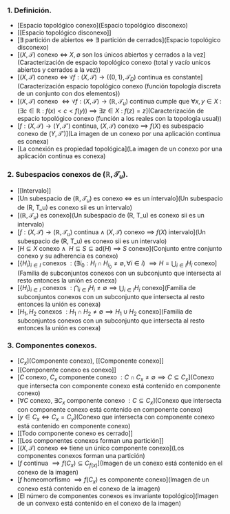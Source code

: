 ### 1. Definición.
- [Espacio topológico conexo](Espacio topológico disconexo)
- [[Espacio topológico disconexo]]
- [$\exists$ partición de abiertos $\iff$ $\exists$ partición de cerrados](Espacio topológico disconexo)
- [$(X, \mathcal T)$ conexo $\iff$ $X, \emptyset$ son los únicos abiertos y cerrados a la vez](Caracterización de espacio topológico conexo (total y vacío unicos abiertos y cerrados a la vez))
- [$(X, \mathcal T)$ conexo $\iff$ $\forall f: (X, \mathcal T) \to (\{0,1\}, \mathcal T_D)$ continua es constante](Caracterización espacio topológico conexo (función topología discreta de un conjunto con dos elementos))
- [$(X, \mathcal T)$ conexo $\iff \forall f:(X, \mathcal T) \to (\mathbb R, \mathcal T_u)$ continua cumple que $\forall x,y \in X$ $:$ $(\exists c \in \mathbb R$ $:$ $f(x) < c < f(y))$ $\implies$ $\exists z \in X$ $:$ $f(z) = z$](Caracterización de espacio topológico conexo (función a los reales con la topología usual))
- [$f:(X, \mathcal T) \to (Y, \mathcal T')$ continua, $(X, \mathcal T)$ conexo $\implies$ $f(X)$ es subespacio conexo de $(Y, \mathcal T')$](La imagen de un conexo por una aplicación continua es conexa)
- [La conexión es propiedad topológica](La imagen de un conexo por una aplicación continua es conexa)
### 2. Subespacios conexos de $(\mathbb R, \mathcal T_u)$.
- [[Intervalo]]
- [Un subespacio de $(\mathbb R, \mathcal T_u)$ es conexo $\iff$ es un intervalo](Un subespacio de (R, T_u) es conexo sii es un intervalo)
- [$(\mathbb R, \mathcal T_u)$ es conexo](Un subespacio de (R, T_u) es conexo sii es un intervalo)
- [$f:(X, \mathcal T) \to (\mathbb R, \mathcal T_u)$ continua $\land$ $(X, \mathcal T)$ conexo $\implies$ $f(X)$ intervalo](Un subespacio de (R, T_u) es conexo sii es un intervalo)
- [$H \subseteq X$ conexo $\land \, \, \, H \subseteq S \subseteq \textrm{ad}(H)$ $\implies$ $S$ conexo](Conjunto entre conjunto conexo y su adherencia es conexo)
- [$\{H_i\}_ {i \in I}$ conexos $: (\exists i_0 : H_i \cap H_{i_0} \neq \emptyset, \, \forall i \in i)$ $\implies H = \bigcup_{i \in I} H_i$ conexo](Familia de subconjuntos conexos con un subconjunto que intersecta al resto entonces la unión es conexa)
- [$\{H_i\}_ {i \in I}$ conexos $: \bigcap_{i \in I} H_i \neq \emptyset \implies \bigcup_{i \in I} H_i$ conexo](Familia de subconjuntos conexos con un subconjunto que intersecta al resto entonces la unión es conexa)
- [$H_1, H_2$ conexos $: H_1 \cap H_2 \neq \emptyset \implies H_1 \cup H_2$ conexo](Familia de subconjuntos conexos con un subconjunto que intersecta al resto entonces la unión es conexa)
### 3. Componentes conexos.
- [$C_x$](Componente conexo), [[Componente conexo]]
- [[Componente conexo es conexo]]
- [$C$ conexo, $C_x$ componente conexo $: C \cap C_x \neq \emptyset \implies C \subseteq C_x$](Conexo que intersecta con componente conexo está contenido en componente conexo)
- [$\forall C$ conexo, $\exists C_x$ componente conexo $: C \subseteq C_x$](Conexo que intersecta con componente conexo está contenido en componente conexo)
- [$y \in C_x \iff C_x = C_y$](Conexo que intersecta con componente conexo está contenido en componente conexo)
- [[Todo componente conexo es cerrado]]
- [[Los componentes conexos forman una partición]]
- [$(X, \mathcal T)$ conexo $\iff$ tiene un único componente conexo](Los componentes conexos forman una partición)
- [$f$ continua $\implies f(C_x) \subseteq C_{f(x)}$](Imagen de un conexo está contenido en el conexo de la imagen)
- [$f$ homeomorfismo $\implies f(C_x)$ es componente conexo](Imagen de un conexo está contenido en el conexo de la imagen)
- [El número de componentes conexos es invariante topológico](Imagen de un convexo está contenido en el conexo de la imagen)
